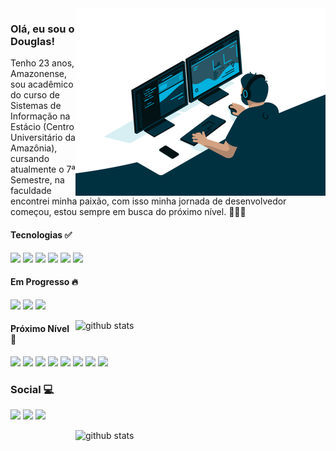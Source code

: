 <img alt="GIF" src="https://github.com/douglasgomes98/douglasgomes98/blob/main/code.gif?raw=true" width="400px" height="300px" align="right" />

### Olá, eu sou o Douglas!

<p align="left">
 Tenho 23 anos, Amazonense, sou acadêmico do curso de Sistemas de Informação na Estácio (Centro Universitário da Amazônia), cursando atualmente o 7ª Semestre, na faculdade encontrei minha paixão, com isso minha jornada de desenvolvedor começou, estou sempre em busca do próximo nível. 👨🏽‍💻 
</p>

#### Tecnologias ✅

<p align="left">
 <img src="https://img.shields.io/badge/ReactJS-61dafb?style=for-the-badge&logo=react&logoColor=61dafb&color=282c34"/></a>
 <img src="https://img.shields.io/badge/node%20-39933.svg?&style=for-the-badge&logo=node.js&logoColor=black"/></a>
 <img src="https://img.shields.io/badge/React Native-61dafb?style=for-the-badge&logo=react&logoColor=61dafb&color=282c34"/></a>
 <img src="https://img.shields.io/badge/typescript%20-%23007acc.svg?&style=for-the-badge&logo=typescript&logoColor=white"/></a>
 <img src="https://img.shields.io/badge/styled%20components%20-%23DB7093.svg?&style=for-the-badge&logo=styled-components&logoColor=white"/></a>
 <img src="https://img.shields.io/badge/redux%20-%23764ABC.svg?&style=for-the-badge&logo=redux&logoColor=white"/></a>
</p>

#### Em Progresso 🔥

<p align="left">
<img src="https://img.shields.io/badge/TDD-61dafb?style=for-the-badge&logo=react&logoColor=61dafb&color=282c34"/></a>
<img src="https://img.shields.io/badge/Clean Architecture-61dafb?style=for-the-badge&logo=react&logoColor=61dafb&color=282c34"/></a>
<img src="https://img.shields.io/badge/Clean Code-61dafb?style=for-the-badge&logo=react&logoColor=61dafb&color=282c34"/></a>
</p>

<img src="https://github-readme-stats.vercel.app/api?username=douglasgomes98&show_icons=true&hide_border=true&theme=radical&count_private=true" align="right" min-width="400px" max-width="400px" width="400px" alt="github stats">

#### Próximo Nível 🚀

<p align="left">
<img src="https://img.shields.io/badge/Github Actions-61dafb?style=for-the-badge&logo=react&logoColor=61dafb&color=282c34"/></a>
<img src="https://img.shields.io/badge/Docker-61dafb?style=for-the-badge&logo=react&logoColor=61dafb&color=282c34"/></a>
<img src="https://img.shields.io/badge/JavaScript Workers-61dafb?style=for-the-badge&logo=react&logoColor=61dafb&color=282c34"/></a>
<img src="https://img.shields.io/badge/Babel-61dafb?style=for-the-badge&logo=react&logoColor=61dafb&color=282c34"/></a>
<img src="https://img.shields.io/badge/Webpack-61dafb?style=for-the-badge&logo=react&logoColor=61dafb&color=282c34"/></a>
<img src="https://img.shields.io/badge/SASS-61dafb?style=for-the-badge&logo=react&logoColor=61dafb&color=282c34"/></a>
<img src="https://img.shields.io/badge/NextJS-61dafb?style=for-the-badge&logo=react&logoColor=61dafb&color=282c34"/></a>
<img src="https://img.shields.io/badge/GraphQL-61dafb?style=for-the-badge&logo=react&logoColor=61dafb&color=282c34"/></a>
</p>

### Social 💻

<p align="left">
  <a href="mailto:douglasgomes.rr@gmail.com" alt="Gmail" target="_blank">
    <img src="https://img.shields.io/badge/Gmail-D14836?style=for-the-badge&logo=gmail&logoColor=white&link=mailto:douglasgomes.rr@gmail.com"/></a>

  <a href="https://www.linkedin.com/in/douglas-gomes-071a61143" alt="Linkedin" target="_blank">
      <img src="https://img.shields.io/badge/LinkedIn-0077B5?style=for-the-badge&logo=linkedin&logoColor=white&link=https://www.linkedin.com/in/douglas-gomes-071a61143"/></a>

  <a href="https://api.whatsapp.com/send/?phone=05595991680720" alt="WhatsApp" target="_blank">
    <img src="https://img.shields.io/badge/Whatsapp-07bc4c?style=for-the-badge&logo=whatsapp&logoColor=white&link=https://api.whatsapp.com/send/?phone=05595991680720"/></a>  
</p>

<img src="https://github-readme-stats.vercel.app/api/top-langs/?username=douglasgomes98&layout=compact&theme=radical&hide_border=true&count_private=true" align="right" min-width="400px" max-width="400px" width="400px" alt="github stats">
